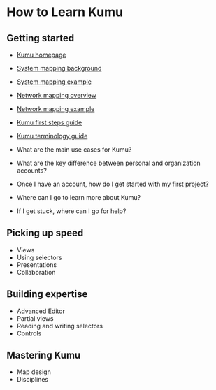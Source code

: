 #   How to Learn Kumu

## Getting started

- [Kumu homepage](https://kumu.io/)
- [System mapping background](https://docs.kumu.io/guides/system-mapping.html)
- [System mapping example](https://www.kumu.io/hewlettfoundation/hewlett-foundation-madison-initiative)
- [Network mapping overview](https://docs.kumu.io/guides/sna-network-mapping.html)
- [Network mapping example](https://kumu.kumu.io/stewardship-networks-in-baltimore)
- [Kumu first steps guide](https://docs.kumu.io/getting-started/first-steps.html)
- [Kumu terminology guide](https://docs.kumu.io/overview/kumus-architecture.html)

- What are the main use cases for Kumu?
- What are the key difference between personal and organization accounts?
- Once I have an account, how do I get started with my first project?
- Where can I go to learn more about Kumu?
- If I get stuck, where can I go for help?

## Picking up speed

- Views
- Using selectors
- Presentations
- Collaboration


## Building expertise

- Advanced Editor
- Partial views
- Reading and writing selectors
- Controls


## Mastering Kumu

- Map design
- Disciplines

